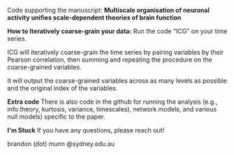 Code supporting the manuscript: **Multiscale organisation of neuronal activity unifies scale-dependent theories of brain function**

**How to Iteratively coarse-grain your data:**
Run the code "ICG" on your time series. 

ICG will iteratively coarse-grain the time series by pairing variables by their Pearson correlation, then summing and repeating the procedure on the coarse-grained variables. 

It will output the coarse-grained variables across as many levels as possible and the original index of the variables.

**Extra code**
There is also code in the github for running the analysis (e.g., info theory, kurtosis, variance, timescales), network models, and various null models) specific to the paper.

**I'm Stuck**
If you have any questions, please reach out! 

brandon (dot) munn @sydney.edu.au
